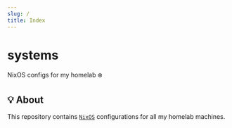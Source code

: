 ```yaml
---
slug: /
title: Index
---
```


# systems

NixOS configs for my homelab ❄️

## 💡 About

This repository contains [`NixOS`](https://nixos.org)
configurations for all my homelab machines.
